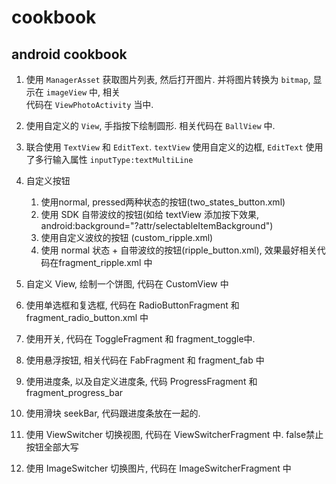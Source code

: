 # cookbook

## android cookbook

  1. 使用 `ManagerAsset` 获取图片列表, 然后打开图片. 并将图片转换为 `bitmap`, 显示在 `imageView` 中, 相关  
  代码在 `ViewPhotoActivity` 当中.

  2. 使用自定义的 `View`, 手指按下绘制圆形. 相关代码在 `BallView` 中.

  3. 联合使用 `TextView` 和 `EditText`. `textView` 使用自定义的边框, `EditText` 使用了多行输入属性 `inputType:textMultiLine`

  4. 自定义按钮
        1. 使用normal, pressed两种状态的按钮(two_states_button.xml)
        2. 使用 SDK 自带波纹的按钮(如给 textView 添加按下效果, android:background="?attr/selectableItemBackground")
        3. 使用自定义波纹的按钮 (custom_ripple.xml)
        4. 使用 normal 状态 + 自带波纹的按钮(ripple_button.xml), 效果最好相关代码在fragment_ripple.xml 中

  5. 自定义 View, 绘制一个饼图, 代码在 CustomView 中

  6. 使用单选框和复选框, 代码在 RadioButtonFragment 和 fragment_radio_button.xml 中

  7. 使用开关, 代码在 ToggleFragment 和 fragment_toggle中.
 
  8. 使用悬浮按钮, 相关代码在 FabFragment 和 fragment_fab 中

  9. 使用进度条, 以及自定义进度条, 代码 ProgressFragment 和 fragment_progress_bar 

  10. 使用滑块 seekBar, 代码跟进度条放在一起的.

  11. 使用 ViewSwitcher 切换视图, 代码在 ViewSwitcherFragment 中. <item name="android:textAllCaps">false</item>禁止按钮全部大写
    
  12. 使用 ImageSwitcher 切换图片, 代码在 ImageSwitcherFragment 中